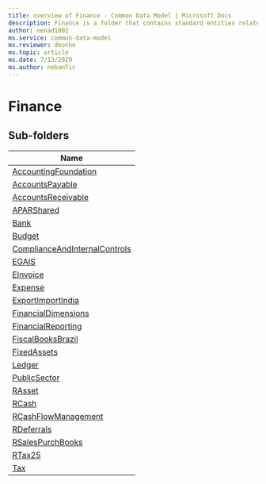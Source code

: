 ```yaml
---
title: overview of Finance - Common Data Model | Microsoft Docs
description: Finance is a folder that contains standard entities related to the Common Data Model.
author: nenad1002
ms.service: common-data-model
ms.reviewer: deonhe
ms.topic: article
ms.date: 7/13/2020
ms.author: nebanfic
---
```


# Finance


## Sub-folders

|Name|
|---|
|[AccountingFoundation](AccountingFoundation/overview.md)|
|[AccountsPayable](AccountsPayable/overview.md)|
|[AccountsReceivable](AccountsReceivable/overview.md)|
|[APARShared](APARShared/overview.md)|
|[Bank](Bank/overview.md)|
|[Budget](Budget/overview.md)|
|[ComplianceAndInternalControls](ComplianceAndInternalControls/overview.md)|
|[EGAIS](EGAIS/overview.md)|
|[EInvoice](EInvoice/overview.md)|
|[Expense](Expense/overview.md)|
|[ExportImportIndia](ExportImportIndia/overview.md)|
|[FinancialDimensions](FinancialDimensions/overview.md)|
|[FinancialReporting](FinancialReporting/overview.md)|
|[FiscalBooksBrazil](FiscalBooksBrazil/overview.md)|
|[FixedAssets](FixedAssets/overview.md)|
|[Ledger](Ledger/overview.md)|
|[PublicSector](PublicSector/overview.md)|
|[RAsset](RAsset/overview.md)|
|[RCash](RCash/overview.md)|
|[RCashFlowManagement](RCashFlowManagement/overview.md)|
|[RDeferrals](RDeferrals/overview.md)|
|[RSalesPurchBooks](RSalesPurchBooks/overview.md)|
|[RTax25](RTax25/overview.md)|
|[Tax](Tax/overview.md)|




